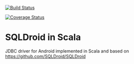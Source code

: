 [![Build Status](https://travis-ci.org/47deg/scala-sqlite-droid.svg?branch=master)](https://travis-ci.org/47deg/scala-sqlite-droid)

[![Coverage Status](https://coveralls.io/repos/47deg/scala-sqlite-droid/badge.svg?branch=master&service=github)](https://coveralls.io/github/47deg/scala-sqlite-droid?branch=master)

# SQLDroid in Scala

JDBC driver for Android implemented in Scala and based on https://github.com/SQLDroid/SQLDroid

